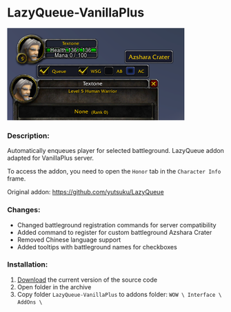 # LazyQueue-VanillaPlus

![Addon screenshot #1](IMG_1.png)

### Description:
Automatically enqueues player for selected battleground. LazyQueue addon adapted for VanillaPlus server.

To access the addon, you need to open the `Honor` tab in the `Character Info` frame.

Original addon: https://github.com/yutsuku/LazyQueue

### Changes:
* Changed battleground registration commands for server compatibility
* Added command to register for custom battleground Azshara Crater
* Removed Chinese language support
* Added tooltips with battleground names for checkboxes

### Installation:
1. [Download](https://github.com/for-wow/lazy-queue-vanillaplus/archive/refs/heads/main.zip) the current version of the source code
2. Open folder in the archive
3. Copy folder `LazyQueue-VanillaPlus` to addons folder: `WOW \ Interface \ AddOns \`

